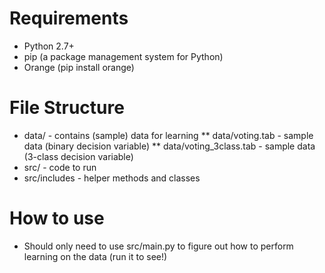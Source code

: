 Requirements
============
* Python 2.7+
* pip (a package management system for Python)
* Orange (pip install orange)

File Structure
==============
* data/ - contains (sample) data for learning
** data/voting.tab - sample data (binary decision variable)
** data/voting_3class.tab - sample data (3-class decision variable)
* src/ - code to run
* src/includes - helper methods and classes

How to use
==========
* Should only need to use src/main.py to figure out how to perform learning on the data (run it to see!)
